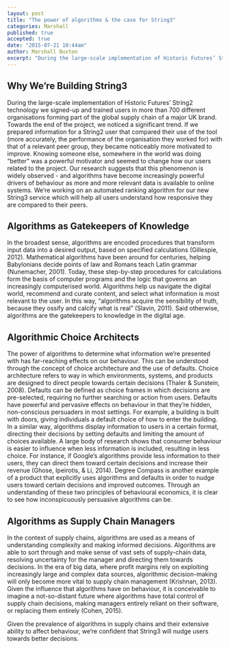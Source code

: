 ```yaml
---
layout: post
title: "The power of algorithms & the case for String3"
categories: Marshall
published: true
accepted: true
date: "2015-07-21 10:44am"
author: Marshall Buxton
excerpt: "During the large-scale implementation of Historic Futures’ String2 technology we signed-up and trained users in more than 700 different organisations forming part of the global supply chain of a major UK brand. Towards the end of the project, we noticed a significant trend. If we prepared information for a String2 user that compared their use of the tool (more accurately, the performance of the organisation they worked for) with that of a relevant peer group, they became noticeably more motivated to improve."
---
```



## Why We’re Building String3
 
During the large-scale implementation of Historic Futures’ String2 technology we signed-up and trained users in more than 700 different organisations forming part of the global supply chain of a major UK brand. Towards the end of the project, we noticed a significant trend. If we prepared information for a String2 user that compared their use of the tool (more accurately, the performance of the organisation they worked for) with that of a relevant peer group, they became noticeably more motivated to improve. Knowing someone else, somewhere in the world was doing “better” was a powerful motivator and seemed to change how our users related to the project. Our research suggests that this phenomenon is widely observed - and algorithms have become increasingly powerful drivers of behaviour as more and more relevant data is available to online systems. We’re working on an automated ranking algorithm for our new String3 service which will help all users understand how responsive they are compared to their peers. 
 
## Algorithms as Gatekeepers of Knowledge
 
In the broadest sense, algorithms are encoded procedures that transform input data into a desired output, based on specified calculations (Gillespie, 2012). Mathematical algorithms have been around for centuries, helping Babylonians decide points of law and Romans teach Latin grammar (Nunemacher, 2001). Today, these step-by-step procedures for calculations form the basis of computer programs and the logic that governs an increasingly computerised world. Algorithms help us navigate the digital world, recommend and curate content, and select what information is most relevant to the user. In this way, “algorithms acquire the sensibility of truth, because they ossify and calcify what is real” (Slavin, 2011). Said otherwise, algorithms are the gatekeepers to knowledge in the digital age.
 
## Algorithmic Choice Architects

The power of algorithms to determine what information we’re presented with has far-reaching effects on our behaviour. This can be understood through the concept of choice architecture and the use of defaults.  Choice architecture refers to way in which environments, systems, and products are designed to direct people towards certain decisions (Thaler & Sunstein, 2008). Defaults can be defined as choice frames in which decisions are pre-selected, requiring no further searching or action from users. Defaults have powerful and pervasive effects on behaviour in that they’re hidden, non-conscious persuaders in most settings. For example, a building is built with doors, giving individuals a default choice of how to enter the building. In a similar way, algorithms display information to users in a certain format, directing their decisions by setting defaults and limiting the amount of choices available. A large body of research shows that consumer behaviour is easier to influence when less information is included, resulting in less choice. For instance, if Google’s algorithms provide less information to their users, they can direct them toward certain decisions and increase their revenue (Ghose, Ipeirotis, & Li, 2014). Degree Compass is another example of a product that explicitly uses algorithms and defaults in order to nudge users toward certain decisions and improved outcomes. Through an understanding of these two principles of behavioural economics, it is clear to see how inconspicuously persuasive algorithms can be.
 
## Algorithms as Supply Chain Managers

In the context of supply chains, algorithms are used as a means of understanding complexity and making informed decisions. Algorithms are able to sort through and make sense of vast sets of supply-chain data, resolving uncertainty for the manager and directing them towards decisions. In the era of big data, where profit margins rely on exploiting increasingly large and complex data sources, algorithmic decision-making will only become more vital to supply chain management (Krishnan, 2013). Given the influence that algorithms have on behaviour, it is conceivable to imagine a not-so-distant future where algorithms have total control of supply chain decisions, making managers entirely reliant on their software, or replacing them entirely (Cohen, 2015).
 
Given the prevalence of algorithms in supply chains and their extensive ability to affect behaviour, we’re confident that String3 will nudge users towards better decisions.
 
